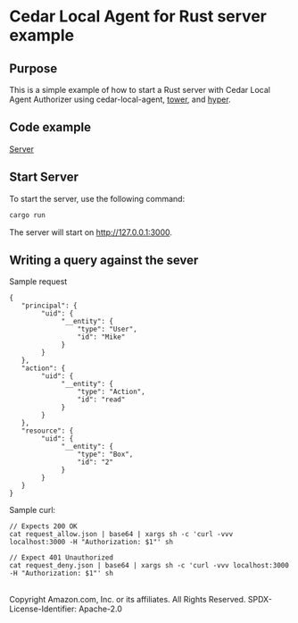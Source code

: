 # Cedar Local Agent for Rust server example

## Purpose

This is a simple example of how to start a Rust server with Cedar Local Agent Authorizer using cedar-local-agent, [tower](https://docs.rs/tower/latest/tower/index.html), and [hyper](https://docs.rs/hyper/latest/hyper/index.html).

## Code example

[Server](src)

## Start Server

To start the server, use the following command:

```bash
cargo run
```

The server will start on http://127.0.0.1:3000.

## Writing a query against the sever

Sample request

```
{
   "principal": {
        "uid": {
             "__entity": {
                 "type": "User",
                 "id": "Mike"
             }
        }
   },
   "action": {
        "uid": {
             "__entity": {
                 "type": "Action",
                 "id": "read"
             }
        }
   },
   "resource": {
        "uid": {
             "__entity": {
                 "type": "Box",
                 "id": "2"
             }
        }
   }
}
```

Sample curl:

```
// Expects 200 OK
cat request_allow.json | base64 | xargs sh -c 'curl -vvv localhost:3000 -H "Authorization: $1"' sh

// Expect 401 Unauthorized
cat request_deny.json | base64 | xargs sh -c 'curl -vvv localhost:3000 -H "Authorization: $1"' sh
```

<br>
Copyright Amazon.com, Inc. or its affiliates. All Rights Reserved. SPDX-License-Identifier: Apache-2.0
